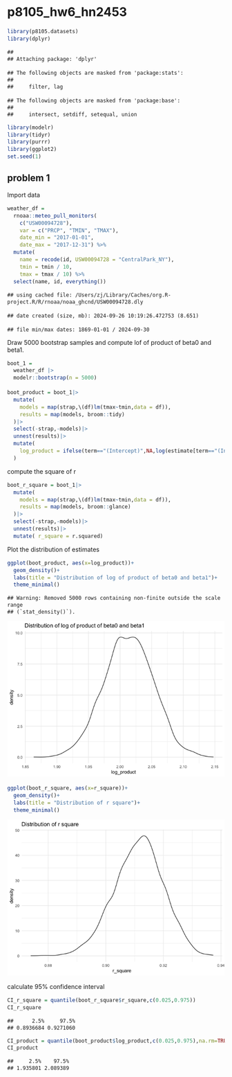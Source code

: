 p8105_hw6_hn2453
================

``` r
library(p8105.datasets)
library(dplyr)
```

    ## 
    ## Attaching package: 'dplyr'

    ## The following objects are masked from 'package:stats':
    ## 
    ##     filter, lag

    ## The following objects are masked from 'package:base':
    ## 
    ##     intersect, setdiff, setequal, union

``` r
library(modelr)
library(tidyr)
library(purrr)
library(ggplot2)
set.seed(1)
```

## problem 1

Import data

``` r
weather_df = 
  rnoaa::meteo_pull_monitors(
    c("USW00094728"),
    var = c("PRCP", "TMIN", "TMAX"), 
    date_min = "2017-01-01",
    date_max = "2017-12-31") %>%
  mutate(
    name = recode(id, USW00094728 = "CentralPark_NY"),
    tmin = tmin / 10,
    tmax = tmax / 10) %>%
  select(name, id, everything())
```

    ## using cached file: /Users/zj/Library/Caches/org.R-project.R/R/rnoaa/noaa_ghcnd/USW00094728.dly

    ## date created (size, mb): 2024-09-26 10:19:26.472753 (8.651)

    ## file min/max dates: 1869-01-01 / 2024-09-30

Draw 5000 bootstrap samples and compute lof of product of beta0 and
beta1.

``` r
boot_1 = 
  weather_df |> 
  modelr::bootstrap(n = 5000)

boot_product = boot_1|>
  mutate(
    models = map(strap,\(df)lm(tmax~tmin,data = df)),
    results = map(models, broom::tidy)
  )|>
  select(-strap,-models)|>
  unnest(results)|>
  mutate(
    log_product = ifelse(term=="(Intercept)",NA,log(estimate[term=="(Intercept)"]*estimate))
  )
```

compute the square of r

``` r
boot_r_square = boot_1|>
  mutate(
    models = map(strap,\(df)lm(tmax~tmin,data = df)),
    results = map(models, broom::glance)
  )|>
  select(-strap,-models)|>
  unnest(results)|>
  mutate( r_square = r.squared)
```

Plot the distribution of estimates

``` r
ggplot(boot_product, aes(x=log_product))+
  geom_density()+
  labs(title = "Distribution of log of product of beta0 and beta1")+
  theme_minimal()
```

    ## Warning: Removed 5000 rows containing non-finite outside the scale range
    ## (`stat_density()`).

![](p8105_hw6_hn2453_files/figure-gfm/unnamed-chunk-5-1.png)<!-- -->

``` r
ggplot(boot_r_square, aes(x=r_square))+
  geom_density()+
  labs(title = "Distribution of r square")+
  theme_minimal()
```

![](p8105_hw6_hn2453_files/figure-gfm/unnamed-chunk-6-1.png)<!-- -->

calculate 95% confidence interval

``` r
CI_r_square = quantile(boot_r_square$r_square,c(0.025,0.975))
CI_r_square
```

    ##      2.5%     97.5% 
    ## 0.8936684 0.9271060

``` r
CI_product = quantile(boot_product$log_product,c(0.025,0.975),na.rm=TRUE)
CI_product
```

    ##     2.5%    97.5% 
    ## 1.935801 2.089389
